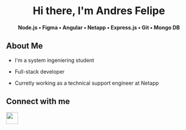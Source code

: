 <h1 align="center">Hi there, I'm Andres Felipe </h1>

<h4 align="center">
  <p1> Node.js </p1>
  •
  <p1> Figma </p1>
  •
  <p1> Angular </p1>
  •
  <p1> Netapp </p1>
  •
  <p1> Express.js </p1>
  •
  <p1> Git </p1>
  •
  <p1> Mongo DB </p1>
 </h3>




 <h2> About Me </h2>

- I'm a system ingeniering student
  
- Full-stack developer
  
- Curretly working as a technical support engineer at Netapp

<h2> Connect with me  </h2>
<a href = 'https://www.linkedin.com/in/andresfelipegonzalezn'> <img width = '32px' align= 'center' src="https://raw.githubusercontent.com/rahulbanerjee26/githubAboutMeGenerator/main/icons/linked-in-alt.svg"/></a> 

